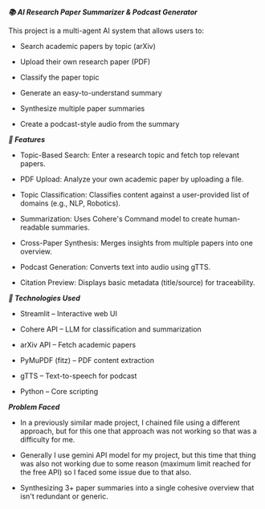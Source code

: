 _**📚 AI Research Paper Summarizer & Podcast Generator**_

This project is a multi-agent AI system that allows users to:

- Search academic papers by topic (arXiv)

- Upload their own research paper (PDF)

- Classify the paper topic

- Generate an easy-to-understand summary

- Synthesize multiple paper summaries

- Create a podcast-style audio from the summary

_**🚀 Features**_

- Topic-Based Search: Enter a research topic and fetch top relevant papers.

- PDF Upload: Analyze your own academic paper by uploading a file.

- Topic Classification: Classifies content against a user-provided list of domains (e.g., NLP, Robotics).

- Summarization: Uses Cohere's Command model to create human-readable summaries.

- Cross-Paper Synthesis: Merges insights from multiple papers into one overview.

- Podcast Generation: Converts text into audio using gTTS.

- Citation Preview: Displays basic metadata (title/source) for traceability.

_**🧠 Technologies Used**_

- Streamlit – Interactive web UI

- Cohere API – LLM for classification and summarization

- arXiv API – Fetch academic papers

- PyMuPDF (fitz) – PDF content extraction

- gTTS – Text-to-speech for podcast

- Python – Core scripting


_**Problem Faced**_

- In a previously similar made project, I chained file using a different approach, but for this one that approach was not working so that was a difficulty for me.

- Generally I use gemini API model for my project, but this time that thing was also not working due to some reason (maximum limit reached for the free API) so I faced some issue due to that also.

- Synthesizing 3+ paper summaries into a single cohesive overview that isn't redundant or generic.

